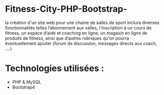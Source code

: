 # Fitness-City-PHP-Bootstrap-
la création d'un site web pour une chaine de salles de sport inclura diverses fonctionnalités telles l’abonnement aux salles, l'inscription à un cours de fitness, un espace d’aide et coaching en ligne, un magasin en ligne de produits de fitness, ainsi que d’autres rubriques qu'on pourra  éventuellement ajouter (forum de discussion, messages directs aux coach, ....) 



# Technologies utilisées : 

 - PHP & MySQL 
 - Bootstrap4 
